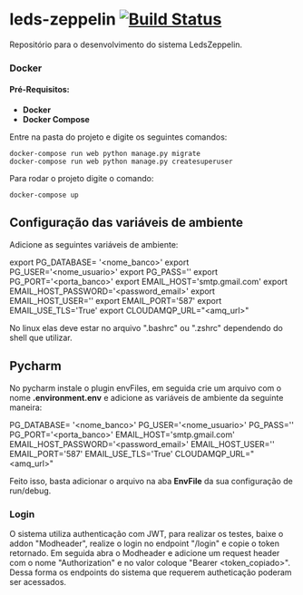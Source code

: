 # leds-zeppelin [![Build Status](https://travis-ci.org/asleao/leds-zeppellin-api.svg?branch=feature%2FLZ-MODELS)](https://travis-ci.org/asleao/leds-zeppellin-api)

Repositório para o desenvolvimento do sistema LedsZeppelin.


### Docker

#### Pré-Requisitos:
* **Docker**
* **Docker Compose**

Entre na pasta do projeto e digite os seguintes comandos:

    docker-compose run web python manage.py migrate
    docker-compose run web python manage.py createsuperuser

Para rodar o projeto digite o comando:

    docker-compose up
   
   
## Configuração das variáveis de ambiente

Adicione as seguintes variáveis de ambiente:

export PG_DATABASE= '<nome_banco>'
export PG_USER='<nome_usuario>'
export PG_PASS='<password>'
export PG_PORT='<porta_banco>'
export EMAIL_HOST='smtp.gmail.com'
export EMAIL_HOST_PASSWORD='<password_email>'
export EMAIL_HOST_USER='<email>'
export EMAIL_PORT='587'
export EMAIL_USE_TLS='True'
export CLOUDAMQP_URL="<amq_url>"

No linux elas deve estar no arquivo ".bashrc" ou ".zshrc" dependendo do shell que utilizar.

## Pycharm

No pycharm instale o plugin envFiles, em seguida crie um arquivo com o nome **.environment.env** e adicione as variáveis de ambiente da seguinte maneira:

PG_DATABASE= '<nome_banco>'
PG_USER='<nome_usuario>'
PG_PASS='<password>'
PG_PORT='<porta_banco>'
EMAIL_HOST='smtp.gmail.com'
EMAIL_HOST_PASSWORD='<password_email>'
EMAIL_HOST_USER='<email>'
EMAIL_PORT='587'
EMAIL_USE_TLS='True'
CLOUDAMQP_URL="<amq_url>"

Feito isso, basta adicionar o arquivo na aba **EnvFile** da sua configuração de run/debug.

### Login

O sistema utiliza authenticação com JWT, para realizar os testes, baixe o addon "Modheader", realize o login no endpoint "/login" e copie o token retornado. Em seguida abra o Modheader e adicione um request header com o nome "Authorization" e no valor coloque "Bearer <token_copiado>". Dessa forma os endpoints do sistema que requerem autheticação poderam ser acessados.